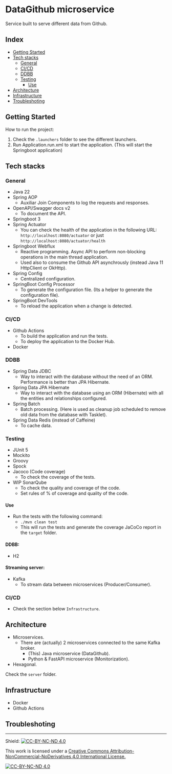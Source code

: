 # DataGithub microservice

Service built to serve different data from Github.

## Index

- [Getting Started](#getting-started)
- [Tech stacks](#tech-stacks)
  - [General](#general) 
  - [CI/CD](#cicd)
  - [DDBB](#ddbb)
  - [Testing](#testing)
    - [Use](#use)
- [Architecture](#architecture)
- [Infrastructure](#infrastructure)
- [Troubleshoting](#troubleshoting)

## Getting Started

How to run the project:

1. Check the `.launchers` folder to see the different launchers.
2. Run Application.run.xml to start the application. (This will start the Springboot application)

## Tech stacks

### General

- Java 22
- Spring AOP
  - Auxiliar Join Components to log the requests and responses.
- OpenAPI/Swagger docs v2
  - To document the API. 
- Springboot 3
- Spring Actuator
  - You can check the health of the application in the following URL: `http://localhost:8080/actuator` or just `http://localhost:8080/actuator/health`
- Springboot Webflux
  - Reactive programming. Async API to perform non-blocking operations in the main thread application.
  - Used also to consume the Github API asynchrously (instead Java 11 HttpClient or OkHttp).
- Spring Config
  - Centralized configuration.
- SpringBoot Config Processor
  - To generate the configuration file. (Its a helper to generate the configuration file).
- SpringBoot DevTools
  - To reload the application when a change is detected.

### CI/CD

- Github Actions
  - To build the application and run the tests.
  - To deploy the application to the Docker Hub.
- Docker

### DDBB

- Spring Data JDBC
  - Way to interact with the database without the need of an ORM. Performance is better than JPA Hibernate.
- Spring Data JPA Hibernate
  - Way to interact with the database using an ORM (Hibernate) with all the entities and relationships configured.
- Spring Batch
  - Batch processing. (Here is used as cleanup job scheduled to remove old data from the database with Tasklet).
- Spring Data Redis (instead of Caffeine)
  - To cache data.

### Testing

- JUnit 5
- Mockito
- Groovy
- Spock
- Jacoco (Code coverage)
  - To check the coverage of the tests.
- WIP SonarQube
  - To check the quality and coverage of the code.
  - Set rules of % of coverage and quality of the code.

#### Use

- Run the tests with the following command:
  - `./mvn clean test`
  - This will run the tests and generate the coverage JaCoCo report in the `target` folder.


#### DDBB:

- H2

#### Streaming server:

- Kafka
  - To stream data between microservices (Producer/Consumer).

### CI/CD

- Check the section below `Infrastructure`.

## Architecture

- Microservices.
  - There are (actually) 2 microservices connected to the same Kafka broker.
    - (This) Java microservice (DataGithub).
    - Python & FastAPI microservice (Monitorization).
- Hexagonal. 

Check the `server` folder.

## Infrastructure

- Docker
- Github Actions

## Troubleshoting


---

Shield: [![CC-BY-NC-ND 4.0][CC-BY-NC-ND-shield]][CC-BY-NC-ND]

This work is licensed under a [Creative Commons Attribution-NonCommercial-NoDerivatives 4.0 International License.][CC-BY-NC-ND]

[![CC-BY-NC-ND 4.0][CC-BY-NC-ND-image]][CC-BY-NC-ND]

[CC-BY-NC-ND-shield]: https://img.shields.io/badge/License-CC--BY--NC--ND--4.0-lightgrey
[CC-BY-NC-ND]: http://creativecommons.org/licenses/by-nc-nd/4.0/
[CC-BY-NC-ND-image]: https://i.creativecommons.org/l/by-nc-nd/4.0/88x31.png
